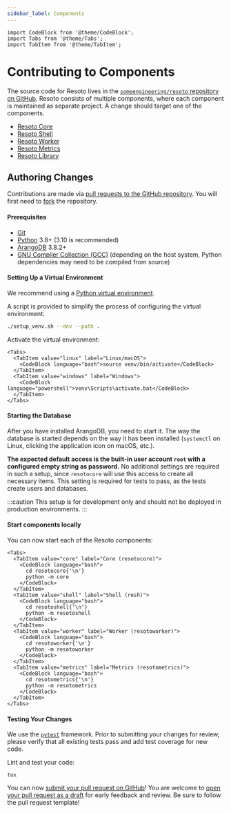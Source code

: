 ```yaml
---
sidebar_label: Components
---
```


```mdx-code-block
import CodeBlock from '@theme/CodeBlock';
import Tabs from '@theme/Tabs';
import TabItem from '@theme/TabItem';
```

# Contributing to Components

The source code for Resoto lives in the [`someengineering/resoto` repository on GitHub](https://github.com/someengineering/resoto).
Resoto consists of multiple components, where each component is maintained as separate project.
A change should target one of the components.

- [Resoto Core](https://github.com/someengineering/resoto/tree/main/resotocore)
- [Resoto Shell](https://github.com/someengineering/resoto/tree/main/resotoshell)
- [Resoto Worker](https://github.com/someengineering/resoto/tree/main/resotoworker)
- [Resoto Metrics](https://github.com/someengineering/resoto/tree/main/resotometrics)
- [Resoto Library](https://github.com/someengineering/resoto/tree/main/resotolib)

## Authoring Changes

Contributions are made via [pull requests to the GitHub repository](https://github.com/someengineering/resoto/pulls).
You will first need to [fork](https://docs.github.com/get-started/quickstart/fork-a-repo) the repository.

#### Prerequisites

- [Git](https://git-scm.com)
- [Python](https://python.org) 3.8+ (3.10 is recommended)
- [ArangoDB](https://arangodb.com) 3.8.2+
- [GNU Compiler Collection (GCC)](https://gcc.gnu.org) (depending on the host system, Python dependencies may need to be compiled from source)

#### Setting Up a Virtual Environment

We recommend using a [Python virtual environment](https://docs.python.org/3/tutorial/venv.html).

A script is provided to simplify the process of configuring the virtual environment:

```bash
./setup_venv.sh --dev --path .
```

Activate the virtual environment:

```mdx-code-block
<Tabs>
  <TabItem value="linux" label="Linux/macOS">
    <CodeBlock language="bash">source venv/bin/activate</CodeBlock>
  </TabItem>
  <TabItem value="windows" label="Windows">
    <CodeBlock language="powershell">venv\Scripts\activate.bat</CodeBlock>
  </TabItem>
</Tabs>
```

#### Starting the Database

After you have installed ArangoDB, you need to start it.
The way the database is started depends on the way it has been installed (`systemctl` on Linux, clicking the application icon on macOS, etc.).

**The expected default access is the built-in user account `root` with a configured empty string as password.**
No additional settings are required in such a setup, since `resotocore` will use this access to create all necessary items.
This setting is required for tests to pass, as the tests create users and databases.

:::caution
This setup is for development only and should not be deployed in production environments.
:::

#### Start components locally

You can now start each of the Resoto components:

```mdx-code-block
<Tabs>
  <TabItem value="core" label="Core (resotocore)">
    <CodeBlock language="bash">
      cd resotocore{'\n'}
      python -m core
    </CodeBlock>
  </TabItem>
  <TabItem value="shell" label="Shell (resh)">
    <CodeBlock language="bash">
      cd resotoshell{'\n'}
      python -m resotoshell
    </CodeBlock>
  </TabItem>
  <TabItem value="worker" label="Worker (resotoworker)">
    <CodeBlock language="bash">
      cd resotoworker{'\n'}
      python -m resotoworker
    </CodeBlock>
  </TabItem>
  <TabItem value="metrics" label="Metrics (resotometrics)">
    <CodeBlock language="bash">
      cd resotometrics{'\n'}
      python -m resotometrics
    </CodeBlock>
  </TabItem>
</Tabs>
```

#### Testing Your Changes

We use the [`pytest`](https://pytest.org) framework. Prior to submitting your changes for review, please verify that all existing tests pass and add test coverage for new code.

Lint and test your code:

```shell
tox
```

You can now [submit your pull request on GitHub](https://github.com/someengineering/resoto/pulls)! You are welcome to [open your pull request as a draft](https://docs.github.com/pull-requests/collaborating-with-pull-requests/proposing-changes-to-your-work-with-pull-requests/about-pull-requests#draft-pull-requests) for early feedback and review. Be sure to follow the pull request template!
